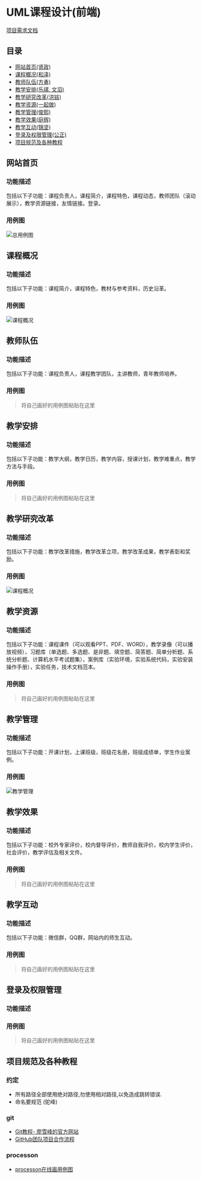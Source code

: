 # UML课程设计(前端)
[项目需求文档](docs/)

## 目录 
 - [网站首页(贤政)](#网站首页)  
 - [课程概况(和泽)](#课程概况)  
 - [教师队伍(方勇)](#教师队伍)
 - [教学安排(乐祺, 文滔)](#教学安排)  
 - [教学研究改革(洪铭)](#教学研究改革)  
 - [教学资源(一起做)](#教学资源)  
 - [教学管理(俊熙)](#教学管理)  
 - [教学效果(庭辉)](#教学效果)  
 - [教学互动(锦坚)](#教学互动)  
 - [登录及权限管理(公正)](#登录及权限管理)
 - [项目规范及各种教程](#项目规范及各种教程)


## 网站首页  
### 功能描述
包括以下子功能：课程负责人，课程简介，课程特色，课程动态，教师团队（滚动展示），教学资源链接，友情链接。登录。

### 用例图
![总用例图](images/1.jpg)  


## 课程概况
### 功能描述
包括以下子功能：课程简介，课程特色，教材与参考资料，历史沿革。
### 用例图
![课程概况](images/courseOverview.png)

## 教师队伍
### 功能描述
包括以下子功能：课程负责人，课程教学团队，主讲教师，青年教师培养。
### 用例图
> 将自己画好的用例图粘贴在这里  

## 教学安排
### 功能描述
包括以下子功能：教学大纲，教学日历，教学内容，授课计划，教学难重点，教学方法与手段。
### 用例图
> 将自己画好的用例图粘贴在这里  

## 教学研究改革
### 功能描述
包括以下子功能：教学改革措施，教学改革立项，教学改革成果，教学表彰和奖励。
### 用例图
![课程概况](images/TeachingResearchReform.png)

## 教学资源
### 功能描述
包括以下子功能：课程课件（可以观看PPT、PDF、WORD），教学录像（可以播放视频），习题库（单选题、多选题、是非题、填空题、简答题、简单分析题、系统分析题、计算机水平考试题集），案例库（实验环境，实验系统代码，实验安装操作手册），实验任务，技术文档范本。
### 用例图
> 将自己画好的用例图粘贴在这里  

## 教学管理
### 功能描述
包括以下子功能：开课计划，上课班级，班级花名册，班级成绩单，学生作业案例。
### 用例图
![教学管理](images/educationManage.png)

## 教学效果
### 功能描述
包括以下子功能：校外专家评价，校内督导评价，教师自我评价，校内学生评价，社会评价，教学评估及相关文件。
### 用例图
> 将自己画好的用例图粘贴在这里  

## 教学互动
### 功能描述
包括以下子功能：微信群，QQ群，网站内的师生互动。
### 用例图
> 将自己画好的用例图粘贴在这里  

## 登录及权限管理
### 功能描述
### 用例图
> 将自己画好的用例图粘贴在这里  

## 项目规范及各种教程
### 约定
 -  所有路径全部使用绝对路径,勿使用相对路径,以免造成跳转错误.  
 -  命名要规范 (驼峰)  
### git
 -  [Git教程- 廖雪峰的官方网站](https://www.liaoxuefeng.com/wiki/0013739516305929606dd18361248578c67b8067c8c017b000)  
 -  [GitHub团队项目合作流程](https://www.cnblogs.com/schaepher/p/4933873.html)

### processon
 - [processon在线画用例图](https://www.processon.com)
